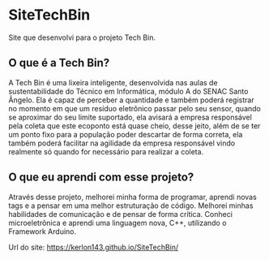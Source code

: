 # SiteTechBin
 Site que desenvolvi para o projeto Tech Bin.

## O que é a Tech Bin?
A Tech Bin é uma lixeira inteligente, desenvolvida nas aulas de sustentabilidade do Técnico em Informática, módulo A do SENAC Santo Ângelo. Ela é capaz de perceber a quantidade e também poderá registrar no momento em que um resíduo eletrônico passar pelo seu sensor, quando se aproximar do seu limite suportado, ela avisará a empresa responsável pela coleta que este ecoponto está quase cheio, desse jeito, além de se ter um ponto fixo para a população poder descartar de forma correta, ela também poderá facilitar na agilidade da empresa responsável vindo realmente só quando for necessário para realizar a coleta.

## O que eu aprendi com esse projeto? 
Através desse projeto, melhorei minha forma de programar, aprendi novas tags e a pensar em uma melhor estruturação de código. Melhorei minhas habilidades de comunicação e de pensar de forma crítica. Conheci microeletrônica e aprendi uma linguagem nova, C++, utilizando o Framework Arduino. 


Url do site: https://kerlon143.github.io/SiteTechBin/
